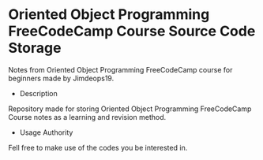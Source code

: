 # Oriented Object Programming FreeCodeCamp Course Source Code Storage

Notes from Oriented Object Programming FreeCodeCamp course for beginners made by Jimdeops19.

* Description

Repository made for storing Oriented Object Programming FreeCodeCamp Course notes as a learning and revision method.

* Usage Authority

Fell free to make use of the codes you be interested in.
